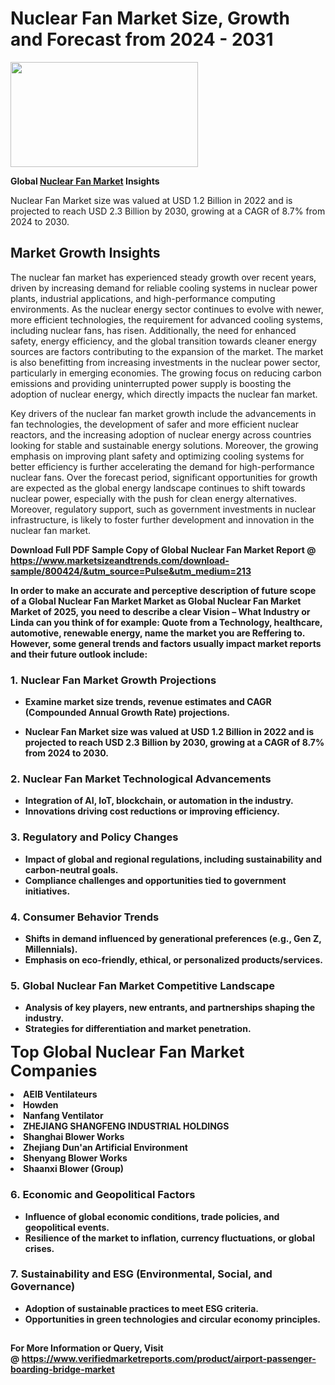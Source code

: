 <H1>Nuclear Fan Market Size, Growth and Forecast from 2024 - 2031</H1><img class="aligncenter size-medium wp-image-584254" src="https://thirdeyenews.in/wp-content/uploads/2024/09/Global-Market-Research-300x168.jpeg" alt="" width="300" height="168" /><p><strong>Global&nbsp;<a href="https://www.marketsizeandtrends.com/download-sample/800424/&amp;utm_source=Pulse&amp;utm_medium=213">Nuclear Fan Market</a> Insights</strong></p><p>Nuclear Fan Market size was valued at USD 1.2 Billion in 2022 and is projected to reach USD 2.3 Billion by 2030, growing at a CAGR of 8.7% from 2024 to 2030.</p><p><h2>Market Growth Insights</h2> <p>The nuclear fan market has experienced steady growth over recent years, driven by increasing demand for reliable cooling systems in nuclear power plants, industrial applications, and high-performance computing environments. As the nuclear energy sector continues to evolve with newer, more efficient technologies, the requirement for advanced cooling systems, including nuclear fans, has risen. Additionally, the need for enhanced safety, energy efficiency, and the global transition towards cleaner energy sources are factors contributing to the expansion of the market. The market is also benefitting from increasing investments in the nuclear power sector, particularly in emerging economies. The growing focus on reducing carbon emissions and providing uninterrupted power supply is boosting the adoption of nuclear energy, which directly impacts the nuclear fan market.</p> <p><strong></strong></p> <p>Key drivers of the nuclear fan market growth include the advancements in fan technologies, the development of safer and more efficient nuclear reactors, and the increasing adoption of nuclear energy across countries looking for stable and sustainable energy solutions. Moreover, the growing emphasis on improving plant safety and optimizing cooling systems for better efficiency is further accelerating the demand for high-performance nuclear fans. Over the forecast period, significant opportunities for growth are expected as the global energy landscape continues to shift towards nuclear power, especially with the push for clean energy alternatives. Moreover, regulatory support, such as government investments in nuclear infrastructure, is likely to foster further development and innovation in the nuclear fan market.</p> <p><strong></p><p><span class=""><strong>Download Full PDF Sample Copy of Global Nuclear Fan Market Report</strong> @ <a href="https://www.marketsizeandtrends.com/download-sample/800424/&amp;utm_source=Pulse&amp;utm_medium=213" target="_blank">https://www.marketsizeandtrends.com/download-sample/800424/&amp;utm_source=Pulse&amp;utm_medium=213</a></span></p><p>In order to make an accurate and perceptive description of future scope of a Global&nbsp;Nuclear Fan Market Market as Global&nbsp;Nuclear Fan Market Market of 2025, you need to describe a clear Vision &ndash; What Industry or Linda can you think of for example: Quote from a Technology, healthcare, automotive, renewable energy, name the market you are Reffering to. However, some general trends and factors usually impact market reports and their future outlook include:</p><h3>1.&nbsp;<strong>Nuclear Fan Market Growth Projections</strong></h3><ul><li>Examine market size trends, revenue estimates and CAGR (Compounded Annual Growth Rate) projections.</li><li><p>Nuclear Fan Market size was valued at USD 1.2 Billion in 2022 and is projected to reach USD 2.3 Billion by 2030, growing at a CAGR of 8.7% from 2024 to 2030.</p></li></ul><h3>2.&nbsp;<strong>Nuclear Fan Market Technological Advancements</strong></h3><ul><li>Integration of AI, IoT, blockchain, or automation in the industry.</li><li>Innovations driving cost reductions or improving efficiency.</li></ul><h3>3.&nbsp;<strong>Regulatory and Policy Changes</strong></h3><ul><li>Impact of global and regional regulations, including sustainability and carbon-neutral goals.</li><li>Compliance challenges and opportunities tied to government initiatives.</li></ul><h3>4.&nbsp;<strong>Consumer Behavior Trends</strong></h3><ul><li>Shifts in demand influenced by generational preferences (e.g., Gen Z, Millennials).</li><li>Emphasis on eco-friendly, ethical, or personalized products/services.</li></ul><h3>5.&nbsp;<strong>Global Nuclear Fan Market Competitive Landscape</strong></h3><ul><li>Analysis of key players, new entrants, and partnerships shaping the industry.</li><li>Strategies for differentiation and market penetration.</li></ul><p data-pm-slice="1 1 []"><span style="color: inherit; font-family: inherit; font-size: 25px;">Top Global Nuclear Fan Market Companies</span></p><div class="" data-test-id=""><p><li>AEIB Ventilateurs</li><li> Howden</li><li> Nanfang Ventilator</li><li> ZHEJIANG SHANGFENG INDUSTRIAL HOLDINGS</li><li> Shanghai Blower Works</li><li> Zhejiang Dun'an Artificial Environment</li><li> Shenyang Blower Works</li><li> Shaanxi Blower (Group)</li></p></div><h3>6.&nbsp;<strong>Economic and Geopolitical Factors</strong></h3><ul><li>Influence of global economic conditions, trade policies, and geopolitical events.</li><li>Resilience of the market to inflation, currency fluctuations, or global crises.</li></ul><h3>7.&nbsp;<strong>Sustainability and ESG (Environmental, Social, and Governance)</strong></h3><ul><li>Adoption of sustainable practices to meet ESG criteria.</li><li>Opportunities in green technologies and circular economy principles.</li></ul><h2><strong style="font-size: 14px;">For More Information or Query, Visit @&nbsp;</strong><a style="background-color: #ffffff; font-size: 14px;" href="https://www.marketsizeandtrends.com/report/nuclear-fan-market/" target="_blank">https://www.verifiedmarketreports.com/product/airport-passenger-boarding-bridge-market</a></h2>
